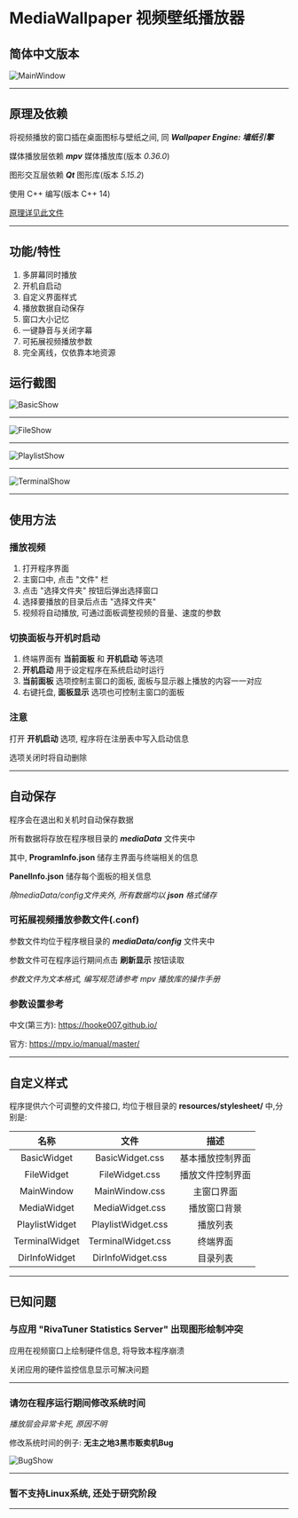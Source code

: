 # MediaWallpaper 视频壁纸播放器

## 简体中文版本

![MainWindow](image/zh-cn/MainWindow.png)

---

## 原理及依赖

将视频播放的窗口插在桌面图标与壁纸之间, 同 ***Wallpaper Engine: 墙纸引擎***  

媒体播放层依赖 ***mpv*** 媒体播放库(版本 *0.36.0*)  

图形交互层依赖 ***Qt*** 图形库(版本 *5.15.2*)  

使用 C++ 编写(版本 C++ 14)  

[原理详见此文件](Principle.md)

---

## 功能/特性

1. 多屏幕同时播放  
1. 开机自启动  
1. 自定义界面样式  
1. 播放数据自动保存  
1. 窗口大小记忆  
1. 一键静音与关闭字幕  
1. 可拓展视频播放参数  
1. 完全离线，仅依靠本地资源  

## 运行截图

![BasicShow](image/zh-cn/BasicShow.jpg#pic_center)

---

![FileShow](image/zh-cn/FileShow.jpg#pic_center)

---

![PlaylistShow](image/zh-cn/PlaylistShow.jpg#pic_center)

---

![TerminalShow](image/zh-cn/TerminalShow.jpg#pic_center)

---

## 使用方法

### 播放视频

1. 打开程序界面  
1. 主窗口中, 点击 "文件" 栏  
1. 点击 "选择文件夹" 按钮后弹出选择窗口  
1. 选择要播放的目录后点击 "选择文件夹"  
1. 视频将自动播放, 可通过面板调整视频的音量、速度的参数  

### 切换面板与开机时启动

1. 终端界面有 **当前面板** 和 **开机启动** 等选项  
1. **开机启动** 用于设定程序在系统启动时运行  
1. **当前面板**  选项控制主窗口的面板, 面板与显示器上播放的内容一一对应  
1. 右键托盘, **面板显示** 选项也可控制主窗口的面板  

### 注意

打开 **开机启动** 选项, 程序将在注册表中写入启动信息  

选项关闭时将自动删除  

---

## 自动保存

程序会在退出和关机时自动保存数据  

所有数据将存放在程序根目录的 ***mediaData*** 文件夹中  

其中, **ProgramInfo.json** 储存主界面与终端相关的信息  

**PanelInfo.json**  储存每个面板的相关信息  

*除mediaData/config文件夹外, 所有数据均以 **json** 格式储存*  

### 可拓展视频播放参数文件(.conf)

参数文件均位于程序根目录的 ***mediaData/config*** 文件夹中  

参数文件可在程序运行期间点击 **刷新显示** 按钮读取  

*参数文件为文本格式, 编写规范请参考 mpv 播放库的操作手册*  

### 参数设置参考

中文(第三方): https://hooke007.github.io/

官方: https://mpv.io/manual/master/

---

## 自定义样式

程序提供六个可调整的文件接口, 均位于根目录的 **resources/stylesheet/** 中,分别是:

| 名称 | 文件 | 描述 |
| :-: | :-: | :-: |
| BasicWidget | BasicWidget.css | 基本播放控制界面 |
| FileWidget | FileWidget.css | 播放文件控制界面 |
| MainWindow | MainWindow.css | 主窗口界面 |
| MediaWidget | MediaWidget.css | 播放窗口背景 |
| PlaylistWidget | PlaylistWidget.css | 播放列表 |
| TerminalWidget | TerminalWidget.css | 终端界面 |
| DirInfoWidget | DirInfoWidget.css | 目录列表 |

---

## 已知问题

### 与应用 "RivaTuner Statistics Server" 出现图形绘制冲突

应用在视频窗口上绘制硬件信息, 将导致本程序崩溃  

关闭应用的硬件监控信息显示可解决问题  

---

### 请勿在程序运行期间修改系统时间

*播放层会异常卡死, 原因不明*  

修改系统时间的例子: **无主之地3黑市贩卖机Bug**  

![BugShow](image/zh-cn/BugShow.png#pic_center)

---

### 暂不支持Linux系统, 还处于研究阶段

---

